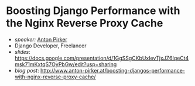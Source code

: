 # Boosting Django Performance with the Nginx Reverse Proxy Cache 

* *speaker:* [Anton Pirker](http://www.anton-pirker.at)
* Django Developer, Freelancer 
* *slides*: https://docs.google.com/presentation/d/1GgSSgCKbUxIevTjxJZ6IqeCt4msk71mKxtqS7OyPbGw/edit?usp=sharing
* *blog post*: http://www.anton-pirker.at/boosting-djangos-performance-with-nginx-reverse-proxy-cache/

